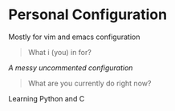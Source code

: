 # Personal Configuration

Mostly for vim and emacs configuration

>What i (you) in for?

*A messy uncommented configuration*

>What are you currently do right now?

Learning Python and C
